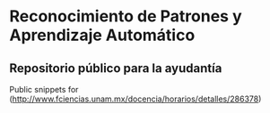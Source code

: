 # Reconocimiento de Patrones y Aprendizaje Automático
## Repositorio público para la ayudantía

Public snippets for (http://www.fciencias.unam.mx/docencia/horarios/detalles/286378)
